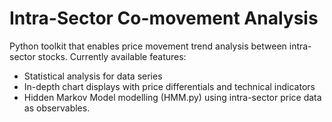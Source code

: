 # Intra-Sector Co-movement Analysis

Python toolkit that enables price movement trend analysis between intra-sector stocks. Currently available features:

- Statistical analysis for data series
- In-depth chart displays with price differentials and technical indicators
- Hidden Markov Model modelling (HMM.py) using intra-sector price data as observables.
